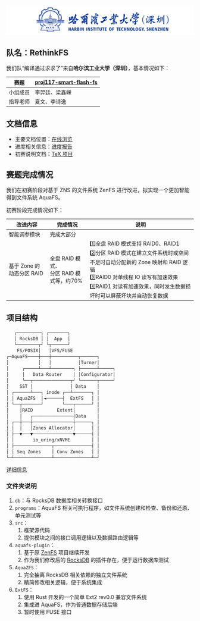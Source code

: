 ![0.学校logo](README.assets/0.学校logo.jpg)

## 队名：RethinkFS

我们队“编译通过求求了”来自**哈尔滨工业大学（深圳）**，基本情况如下：

| 赛题     | [proj117-smart-flash-fs](https://github.com/oscomp/proj117-smart-flash-fs) |
| -------- | ------------------------------------------------------------ |
| 小组成员 | 李羿廷、梁鑫嵘                                               |
| 指导老师 | 夏文、李诗逸                                                 |

## 文档信息

- 主要文档位置：[在线浏览](https://rethinkfs.github.io/docs/)
- 进度相关信息：[进度报告](https://rethinkfs.github.io/docs/%E8%BF%9B%E5%BA%A6%E6%8A%A5%E5%91%8A/index.html)
- 初赛说明文档：[TeX 项目](https://github.com/RethinkFS/paper)

## 赛题完成情况

我们在初赛阶段对基于 ZNS 的文件系统 ZenFS 进行改进，拟实现一个更加智能得到文件系统 AquaFS。

初赛阶段完成情况如下：

| 改进内容                  | 完成情况                                      | 说明                                                         |
| ------------------------- | --------------------------------------------- | ------------------------------------------------------------ |
| 智能调参模块              | 完成大部分                                    |                                                              |
| 基于 Zone 的动态分区 RAID | 全盘 RAID 模式、<br />分区 RAID 模式等，约70% | 1️⃣全盘 RAID 模式支持 RAID0、RAID1<br/>2️⃣分区 RAID 模式在建立文件系统时或空间不足时自动分配新的 Zone 映射和 RAID 逻辑<br />3️⃣RAID0 对单线程 IO 读写有加速效果<br />4️⃣RAID1 对读有加速效果，同时发生数据损坏时可以屏蔽坏块并自动恢复数据<br /> |

## 项目结构

```
   ┌─────────┐ ┌───────┐
   │ RocksDB │ │  App  │
   └────────┬┘ └┬──────┘
    FS/POSIX│   │VFS/FUSE
┌─AquaFS────┼───┼──────────┬──────┐
│           │   │          │Turner│
│     ┌─────┴───┴────────┐ ├──────┴─────┐
│     │   Data Router    │ │Configurator│
│     └──┬──────────────┬┘ └──────┬─────┘
│    SST │              │ Data    │
│ ┌──────┴───┐ inode ┌──┴───────┐ │
│ │ AquaZFS  │◄──────┤  ExtFS   │ │
│ └──┬───────┘       └───┬──────┘ │
│    │RAID         Extent│        │
│    │   ┌───────────────┤Data    │
│ ┌──┼───┼───────────────┼──────┐ │
│ │  │   │Zones Allocator│      │ │
│ ├──▼───▼───────────────▼──────┤ │
│ │       io_uring/xNVME        │ │
│ ├──────────────┬──────────────┤ │
│ │ Seq Zones    │ Conv Zones   │ │
└─┴──────────────┴──────────────┴─┘
```

[详细信息](https://rethinkfs.github.io/docs/%E7%A0%94%E7%A9%B6%E6%96%B9%E5%90%91/%E6%95%B4%E4%BD%93%E6%9E%B6%E6%9E%84.html)

### 文件夹说明

1. `db`：与 RocksDB 数据库相关转换接口
2. `programs`：AquaFS 相关可执行程序，如文件系统创建和检查、备份和还原、单元测试等
3. `src`：
   1. 框架源代码
   2. 提供模块之间的接口调用逻辑以及数据路由逻辑等
4. `aquafs-plugin`：
   1. 基于原 [ZenFS](https://github.com/westerndigitalcorporation/zenfs) 项目继续开发
   2. 作为我们修改后的 [RocksDB](https://github.com/RethinkFS/rocksdb) 的插件存在，便于运行数据库测试
5. `AquaZFS`：
   1. 完全抽离 RocksDB 相关依赖的独立文件系统
   2. 精简修改相关逻辑，便于系统集成
6. `ExtFS`：
   1. 使用 Rust 开发的一个简单 Ext2 rev0.0 兼容文件系统
   2. 集成进 AquaFS，作为普通数据存储后端
   3. 暂时使用 FUSE 接口